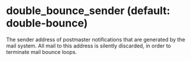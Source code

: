 # double_bounce_sender (default: double-bounce)
 The sender address of postmaster notifications that are generated
by the mail system. All mail to this address is silently discarded,
in order to terminate mail bounce loops. 



